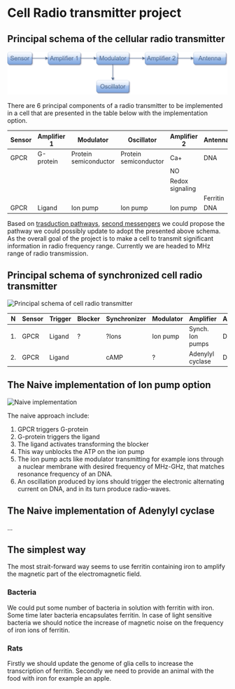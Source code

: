 # Cell Radio transmitter project

## Principal schema of the cellular radio transmitter

![Principal schema of cell radio transmitter](HL_cell_radio_transmitter-0.1.png)

There are 6 principal components of a radio transmitter to be implemented in a cell that are presented in the table below with the implementation option.

|Sensor |Amplifier 1|Modulator |Oscillator |Amplifier 2|Antenna |
|--     |--         |--        |--         |--         |--      |
|GPCR   |G-protein   |Protein semiconductor |Protein semiconductor |Ca+ |DNA |
| | | | |NO| |
| | | | |Redox signaling | |
| | | | | |Ferritin |
|GPCR   |Ligand     |Ion pump |Ion pump | Ion pump| DNA|

Based on [trasduction pathways](https://en.wikipedia.org/wiki/Signal_transduction), [second messengers](https://en.wikipedia.org/wiki/Second_messenger_system) we could propose the pathway we could possibly update to adopt the presented above schema. As the overall goal of the project is to make a cell to transmit significant information in radio frequency range. Currently we are headed to MHz range of radio transmission.

## Principal schema of synchronized cell radio transmitter

![Principal schema of cell radio transmitter](HL_cell_radio_transmitter.png)


N |Sensor |Trigger |Blocker |Synchronizer|Modulator |Amplifier |Antenna |
--|--     |--      |--      |--          |--        |--        |--      |
1.|GPCR   |Ligand  |?     |?Ions       |Ion pump  |Synch. Ion pumps |DNA |
2.|GPCR   |Ligand  |        |cAMP       |?  | Adenylyl cyclase |DNA |


## The Naive implementation of Ion pump option

![Naive implementation](HLD_naive_GPCR.png)

The naive approach include: 

1. GPCR triggers G-protein
1. G-protein triggers the ligand
1. The ligand activates transforming the blocker
1. This way unblocks the ATP on the ion pump
1. The ion pump acts like modulator transmitting for example ions through a nuclear membrane with desired frequency of MHz-GHz, that matches resonance frequency of an DNA. 
1. An oscillation produced by ions should trigger the electronic alternating current on DNA, and in its turn produce radio-waves.


## The Naive implementation of Adenylyl cyclase

...

## The simplest way 


The most strait-forward way seems to use ferritin containing iron to amplify the magnetic part of the electromagnetic field.

### Bacteria

We could put some number of bacteria in solution with ferritin with iron. Some time later bacteria encapsulates ferritin. In case of light sensitive bacteria we should notice the increase of magnetic noise on the frequency of iron ions of ferritin.

### Rats

Firstly we should update the genome of glia cells to increase the transcription of ferritin.
Secondly we need to provide an animal with the food with iron for example an apple. 
